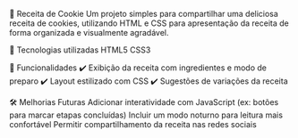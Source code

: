 🍪 Receita de Cookie
Um projeto simples para compartilhar uma deliciosa receita de cookies, utilizando HTML e CSS para apresentação da receita de forma organizada e visualmente agradável.

🚀 Tecnologias utilizadas
HTML5
CSS3

📌 Funcionalidades
✔️ Exibição da receita com ingredientes e modo de preparo
✔️ Layout estilizado com CSS
✔️ Sugestões de variações da receita

🛠 Melhorias Futuras
 Adicionar interatividade com JavaScript (ex: botões para marcar etapas concluídas)
 Incluir um modo noturno para leitura mais confortável
 Permitir compartilhamento da receita nas redes sociais
